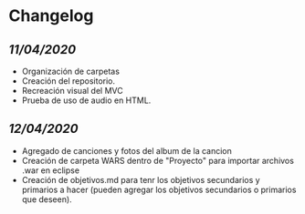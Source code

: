 Changelog
=========

*11/04/2020*
------------

- Organización de carpetas
- Creación del repositorio.
- Recreación visual del MVC
- Prueba de uso de audio en HTML.

*12/04/2020*
------------

- Agregado de canciones y fotos del album de la cancion
- Creación de carpeta WARS dentro de "Proyecto" para importar archivos .war en eclipse
- Creación de objetivos.md para tenr los objetivos secundarios y primarios a hacer (pueden agregar los objetivos secundarios o primarios que deseen).